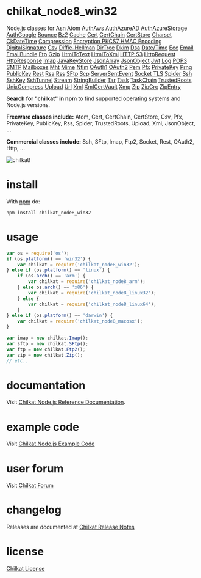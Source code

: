 # chilkat_node8_win32

Node.js classes for [Asn](http://www.chilkatsoft.com/refdoc/nodejsAsnRef.html) [Atom](http://www.chilkatsoft.com/refdoc/nodejsAtomRef.html) [AuthAws](http://www.chilkatsoft.com/refdoc/nodejsAuthAwsRef.html) [AuthAzureAD](http://www.chilkatsoft.com/refdoc/nodejsAuthAzureADRef.html) [AuthAzureStorage](http://www.chilkatsoft.com/refdoc/nodejsAuthAzureStorageRef.html) [AuthGoogle](http://www.chilkatsoft.com/refdoc/nodejsAuthGoogleRef.html) [Bounce](http://www.chilkatsoft.com/refdoc/nodejsBounceRef.html) [Bz2](http://www.chilkatsoft.com/refdoc/nodejsBz2Ref.html) [Cache](http://www.chilkatsoft.com/refdoc/nodejsCacheRef.html) [Cert](http://www.chilkatsoft.com/refdoc/nodejsCertRef.html) [CertChain](http://www.chilkatsoft.com/refdoc/nodejsCertChainRef.html) [CertStore](http://www.chilkatsoft.com/refdoc/nodejsCertStoreRef.html) [Charset](http://www.chilkatsoft.com/refdoc/nodejsCharsetRef.html) [CkDateTime](http://www.chilkatsoft.com/refdoc/nodejsCkDateTimeRef.html) [Compression](http://www.chilkatsoft.com/refdoc/nodejsCompressionRef.html) [Encryption PKCS7 HMAC Encoding DigitalSignature](http://www.chilkatsoft.com/refdoc/nodejsCrypt2Ref.html) [Csv](http://www.chilkatsoft.com/refdoc/nodejsCsvRef.html) [Diffie-Hellman](http://www.chilkatsoft.com/refdoc/nodejsDhRef.html) [DirTree](http://www.chilkatsoft.com/refdoc/nodejsDirTreeRef.html) [Dkim](http://www.chilkatsoft.com/refdoc/nodejsDkimRef.html) [Dsa](http://www.chilkatsoft.com/refdoc/nodejsDsaRef.html) [Date/Time](http://www.chilkatsoft.com/refdoc/nodejsDtObjRef.html) [Ecc](http://www.chilkatsoft.com/refdoc/nodejsEccRef.html) [Email](http://www.chilkatsoft.com/refdoc/nodejsEmailRef.html) [EmailBundle](http://www.chilkatsoft.com/refdoc/nodejsEmailBundleRef.html) [Ftp](http://www.chilkatsoft.com/refdoc/nodejsFtp2Ref.html) [Gzip](http://www.chilkatsoft.com/refdoc/nodejsGzipRef.html) [HtmlToText](http://www.chilkatsoft.com/refdoc/nodejsHtmlToTextRef.html) [HtmlToXml](http://www.chilkatsoft.com/refdoc/nodejsHtmlToXmlRef.html) [HTTP S3](http://www.chilkatsoft.com/refdoc/nodejsHttpRef.html) [HttpRequest](http://www.chilkatsoft.com/refdoc/nodejsHttpRequestRef.html) [HttpResponse](http://www.chilkatsoft.com/refdoc/nodejsHttpResponseRef.html) [Imap](http://www.chilkatsoft.com/refdoc/nodejsImapRef.html) [JavaKeyStore](http://www.chilkatsoft.com/refdoc/nodejsJavaKeyStoreRef.html) [JsonArray](http://www.chilkatsoft.com/refdoc/nodejsJsonArrayRef.html) [JsonObject](http://www.chilkatsoft.com/refdoc/nodejsJsonObjectRef.html) [Jwt](http://www.chilkatsoft.com/refdoc/nodejsJwtRef.html) [Log](http://www.chilkatsoft.com/refdoc/nodejsLogRef.html) [POP3 SMTP](http://www.chilkatsoft.com/refdoc/nodejsMailManRef.html) [Mailboxes](http://www.chilkatsoft.com/refdoc/nodejsMailboxesRef.html) [Mht](http://www.chilkatsoft.com/refdoc/nodejsMhtRef.html) [Mime](http://www.chilkatsoft.com/refdoc/nodejsMimeRef.html) [Ntlm](http://www.chilkatsoft.com/refdoc/nodejsNtlmRef.html) [OAuth1](http://www.chilkatsoft.com/refdoc/nodejsOAuth1Ref.html) [OAuth2](http://www.chilkatsoft.com/refdoc/nodejsOAuth2Ref.html) [Pem](http://www.chilkatsoft.com/refdoc/nodejsPemRef.html) [Pfx](http://www.chilkatsoft.com/refdoc/nodejsPfxRef.html) [PrivateKey](http://www.chilkatsoft.com/refdoc/nodejsPrivateKeyRef.html) [Prng](http://www.chilkatsoft.com/refdoc/nodejsPrngRef.html) [PublicKey](http://www.chilkatsoft.com/refdoc/nodejsPublicKeyRef.html) [Rest](http://www.chilkatsoft.com/refdoc/nodejsRestRef.html) [Rsa](http://www.chilkatsoft.com/refdoc/nodejsRsaRef.html) [Rss](http://www.chilkatsoft.com/refdoc/nodejsRssRef.html) [SFtp](http://www.chilkatsoft.com/refdoc/nodejsSFtpRef.html) [Scp](http://www.chilkatsoft.com/refdoc/nodejsScpRef.html) [ServerSentEvent](http://www.chilkatsoft.com/refdoc/nodejsServerSentEventRef.html) [Socket TLS](http://www.chilkatsoft.com/refdoc/nodejsSocketRef.html) [Spider](http://www.chilkatsoft.com/refdoc/nodejsSpiderRef.html) [Ssh](http://www.chilkatsoft.com/refdoc/nodejsSshRef.html) [SshKey](http://www.chilkatsoft.com/refdoc/nodejsSshKeyRef.html) [SshTunnel](http://www.chilkatsoft.com/refdoc/nodejsSshTunnelRef.html) [Stream](http://www.chilkatsoft.com/refdoc/nodejsStreamRef.html) [StringBuilder](http://www.chilkatsoft.com/refdoc/nodejsStringBuilderRef.html) [Tar](http://www.chilkatsoft.com/refdoc/nodejsTarRef.html) [Task](http://www.chilkatsoft.com/refdoc/nodejsTaskRef.html) [TaskChain](http://www.chilkatsoft.com/refdoc/nodejsTaskChainRef.html) [TrustedRoots](http://www.chilkatsoft.com/refdoc/nodejsTrustedRootsRef.html) [UnixCompress](http://www.chilkatsoft.com/refdoc/nodejsUnixCompressRef.html) [Upload](http://www.chilkatsoft.com/refdoc/nodejsUploadRef.html) [Url](http://www.chilkatsoft.com/refdoc/nodejsUrlRef.html) [Xml](http://www.chilkatsoft.com/refdoc/nodejsXmlRef.html) [XmlCertVault](http://www.chilkatsoft.com/refdoc/nodejsXmlCertVaultRef.html) [Xmp](http://www.chilkatsoft.com/refdoc/nodejsXmpRef.html) [Zip](http://www.chilkatsoft.com/refdoc/nodejsZipRef.html) [ZipCrc](http://www.chilkatsoft.com/refdoc/nodejsZipCrcRef.html) [ZipEntry](http://www.chilkatsoft.com/refdoc/nodejsZipEntryRef.html)    

**Search for "chilkat" in npm** to find supported operating systems and Node.js versions.

**Freeware classes include:** Atom, Cert, CertChain, CertStore, Csv, Pfx, PrivateKey, PublicKey, Rss, Spider, TrustedRoots, Upload, Xml, JsonObject, ...

**Commercial classes include:** Ssh, SFtp, Imap, Ftp2, Socket, Rest, OAuth2, Http, ...

![chilkat!](http://www.chilkatsoft.com/images/dudeNpm.jpg)

# install

With [npm](http://npmjs.org) do:

```
npm install chilkat_node8_win32
```

# usage
```js
var os = require('os');
if (os.platform() == 'win32') {  
    var chilkat = require('chilkat_node8_win32'); 
} else if (os.platform() == 'linux') {
	if (os.arch() == 'arm') {
		var chilkat = require('chilkat_node8_arm');
	} else os.arch() == 'x86') {
		var chilkat = require('chilkat_node8_linux32');
	} else {
		var chilkat = require('chilkat_node8_linux64');
    }
} else if (os.platform() == 'darwin') {
	var chilkat = require('chilkat_node8_macosx');
}

var imap = new chilkat.Imap();
var sftp = new chilkat.SFtp();
var ftp = new chilkat.Ftp2();
var zip = new chilkat.Zip();
// etc..

```

# documentation

Visit [Chilkat Node.js Reference Documentation](http://www.chilkatsoft.com/refdoc/nodejs.asp).

# example code

Visit [Chilkat Node.js Example Code](http://www.example-code.com/nodejs/default.asp) 

# user forum

Visit [Chilkat Forum](http://www.chilkatforum.com/) 

# changelog

Releases are documented at 
[Chilkat Release Notes](http://www.cknotes.com/category/release-notes/)

# license

[Chilkat License](http://www.chilkatsoft.com/licensingExplained.asp)